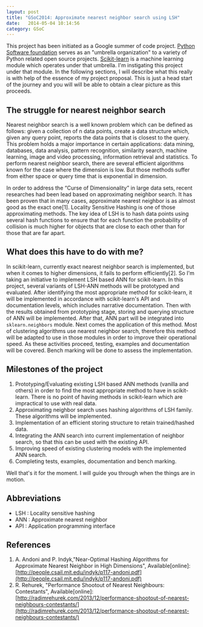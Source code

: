 ```yaml
---
layout: post
title: "GSoC2014: Approximate nearest neighbor search using LSH"
date:   2014-05-04 10:14:56
category: GSoC
---
```


This project has been initiated as a Google summer of code project. [Python Software foundation](https://www.python.org/) serves as an "umbrella organization" to a variety of Python related open source projects. [Scikit-learn](http://scikit-learn.org/stable/index.html) is a machine learning module which operates under that umbrella. I'm instigating this project under that module. In the following sections, I will describe what this really is with help of the essence of my project proposal. This is just a head start of the journey and you will will be able to obtain a clear picture as this proceeds.

## The struggle for nearest neighbor search
Nearest neighbor search is a well known problem which can be defined as follows: given a collection of n data points, create a data structure which, given any query point, reports the data points that is closest to the query. This problem holds a major importance in certain applications: data mining, databases, data analysis, pattern recognition, similarity search, machine learning, image and video processing, information retrieval and statistics. To perform nearest neighbor search, there are several efficient algorithms known for the case where the dimension is low. But those methods suffer from either space or query time that is exponential in dimension.

In order to address the “Curse of Dimensionality” in large data sets, recent researches had been lead based on approximating neighbor search. It has been proven that in many cases, approximate nearest neighbor is as almost good as the exact one[1]. Locality Sensitive Hashing is one of those approximating methods. The key idea of LSH is to hash data points using several hash functions to ensure that for each function the probability of collision is much higher for objects that are close to each other than for those that are far apart.

## What does this have to do with me?
In scikit-learn, currently exact nearest neighbor search is implemented, but when it comes to higher dimensions, it fails to perform efficiently[2]. So I'm taking an initiative to implement LSH based ANN for scikit-learn. In this project, several variants of LSH-ANN methods will be prototyped and evaluated. After identifying the most appropriate method for scikit-learn, it will be implemented in accordance with scikit-learn's API and documentation levels, which includes narrative documentation. Then with the results obtained from prototyping stage, storing and querying structure of ANN will be implemented. After that, ANN part will be integrated into `sklearn.neighbors` module. Next comes the application of this method. Most of clustering algorithms use nearest neighbor search, therefore this method will be adapted to use in those modules in order to improve their operational speed. As these activities proceed, testing, examples and documentation will be covered. Bench marking will be done to assess the implementation.

## Milestones of the project
1. Prototyping/Evaluating existing LSH based ANN methods (vanilla and others) in order to find the most appropriate method to have in scikit-learn. There is no point of having methods in scikit-learn which are impractical to use with real data.
2. Approximating neighbor search uses hashing algorithms of LSH family. These algorithms will be implemented.
3. Implementation of an efficient storing structure to retain trained/hashed data.
4. Integrating the ANN search into current implementation of neighbor search, so that this can be used with the existing API.
5. Improving speed of existing clustering models with the implemented ANN search.
6. Completing tests, examples, documentation and bench marking.

Well that's it for the moment. I will guide you through when the things are in motion. 

## Abbreviations
* LSH : Locality sensitive hashing
* ANN : Approximate nearest neighbor
* API : Application programming interface

## References
1. A. Andoni and P. Indyk,"Near-Optimal Hashing Algorithms for Approximate Nearest Neighbor in High Dimensions", Available[online]:[http://people.csail.mit.edu/indyk/p117-andoni.pdf](http://people.csail.mit.edu/indyk/p117-andoni.pdf)
2. R. Rehurek, "Performance Shootout of Nearest Neighbours: Contestants", Available[online]:[http://radimrehurek.com/2013/12/performance-shootout-of-nearest-neighbours-contestants/](http://radimrehurek.com/2013/12/performance-shootout-of-nearest-neighbours-contestants/)
